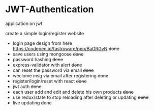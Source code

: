 # JWT-Authentication

application on jwt

create a simple login/register website

- login page design from here https://codepen.io/fastroware/pen/BaGRGyN ~~done~~
- save users using mongoose ~~done~~
- password hashing ~~done~~
- express-validator with alert ~~done~~
- can reset the password via email ~~done~~
- weclome msg via email after registering ~~done~~
- register/login/reset with react ~~done~~
- jwt auth ~~done~~
- each user add and edit and delete his own products ~~done~~
- use redux/state to stop reloading after deleting or updating ~~done~~
- live updating ~~done~~
